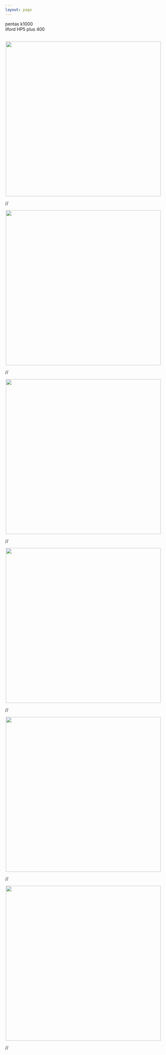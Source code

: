 ```yaml
---
layout: page
---
```


pentax k1000  
ilford HP5 plus 400


<br>

<center>
<a><img
src="https://raw.githubusercontent.com/aymenhafeez/aymenhafeez.github.io/master/images/bath/bath_1.png"
width="500"></a>
</center>

//

<center>
<a><img
src="https://raw.githubusercontent.com/aymenhafeez/aymenhafeez.github.io/master/images/bath/bath_2.png"
width="500"></a>
</center>

//

<center>
<a><img
src="https://raw.githubusercontent.com/aymenhafeez/aymenhafeez.github.io/master/images/bath/bath_3.png"
width="500"></a>
</center>

//

<center>
<a><img
src="https://raw.githubusercontent.com/aymenhafeez/aymenhafeez.github.io/master/images/bath/bath_4.png"
width="500"></a>
</center>

//

<center>
<a><img
src="https://raw.githubusercontent.com/aymenhafeez/aymenhafeez.github.io/master/images/bath/bath_6.png"
width="500"></a>
</center>

//

<center>
<a><img
src="https://raw.githubusercontent.com/aymenhafeez/aymenhafeez.github.io/master/images/bath/bath_5.png"
width="500"></a>
</center>

//
